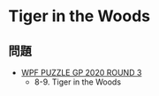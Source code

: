 # Tiger in the Woods

## 問題
- [WPF PUZZLE GP 2020 ROUND 3](../questions/wpfpgp2020-3.md)
	- 8-9. Tiger in the Woods
